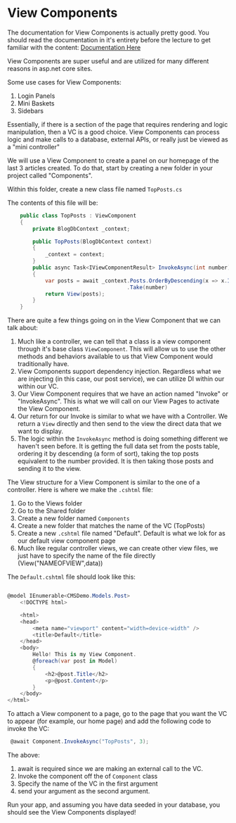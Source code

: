 # View Components

The documentation for View Components is actually pretty good. You should read the documentation in it's
entirety before the lecture to get familiar with the content: [Documentation Here](https://docs.microsoft.com/en-us/aspnet/core/mvc/views/view-components?view=aspnetcore-2.1)

View Components are super useful and are utilized for many different reasons in asp.net core sites. 

Some use cases for View Components:
1. Login Panels
1. Mini Baskets
1. Sidebars

Essentially, if there is a section of the page that requires rendering and logic manipulation, then a VC is a good choice. 
View Components can process logic and make calls to a database, external APIs, or really just be viewed as a "mini controller" 

We will use a View Component to create a panel on our homepage of the last 3 articles created. To do that, start by
creating a new folder in your project called "Components".

Within this folder, create a new class file named `TopPosts.cs`

The contents of this file will be:

```csharp
    public class TopPosts : ViewComponent
    {
        private BlogDbContext _context;

        public TopPosts(BlogDbContext context)
        {
            _context = context;
        }
        public async Task<IViewComponentResult> InvokeAsync(int number)
        {
            var posts = await _context.Posts.OrderByDescending(x => x.ID)
                                      .Take(number)
            return View(posts);
        }
    }
```


There are quite a few things going on in the View Component that we can talk about:

1. Much like a controller, we can tell that a class is a view component through it's base class `ViewComponent`. 
This will allow us to use the other methods and behaviors available to us that View Component would traditionally have. 
1. View Components support dependency injection. Regardless what we are injecting (in this case, our post service), we can 
utilize DI within our within our VC.
1. Our View Component requires that we have an action named "Invoke" or "InvokeAsync". This is what we will call on our 
View Pages to activate the View Component. 
1. Our return for our Invoke is similar to what we have with a Controller. We return a `View` directly and then send to the view
the direct data that we want to display. 
1. The logic within the `InvokeAsync` method is doing something different we haven't seen before.
It is getting the full data set from the posts table, ordering it by descending (a form of sort), taking the top posts equivalent to
the number provided.  It is then taking those posts and sending it to the view. 

The View structure for a View Component is similar to the one of a controller.  Here is where we make the `.cshtml` file:
  1. Go to the Views folder
  1. Go to the Shared folder
  1. Create a new folder named `Components`
  1. Create a new folder that matches the name of the VC (TopPosts)
  1. Create a new `.cshtml` file named "Default". Default is what we lok for as our default view component page
  1. Much like regular controller views, we can create other view files, we just have to specify the name of the file directly (View("NAMEOFVIEW",data))
 
The `Default.cshtml` file should look like this:

```csharp

@model IEnumerable<CMSDemo.Models.Post>
    <!DOCTYPE html>

    <html>
    <head>
        <meta name="viewport" content="width=device-width" />
        <title>Default</title>
    </head>
    <body>
        Hello! This is my View Component.
        @foreach(var post in Model)
        {
            <h2>@post.Title</h2>
            <p>@post.Content</p>
        }
    </body>
</html>
```


To attach a View component to a page, go to the page that you want the VC to appear (for example, our home page) and add
the following code to invoke the VC:

```csharp
 @await Component.InvokeAsync("TopPosts", 3);
```

The above:
1. await is required since we are making an external call to the VC.
1. Invoke the component off the of `Component` class
1. Specify the name of the VC in the first argument
1. send your argument as the second argument. 

Run your app, and assuming you have data seeded in your database, you should see the View Components displayed!






